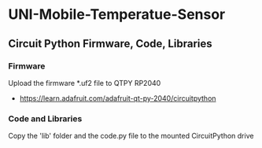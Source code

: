 # UNI-Mobile-Temperatue-Sensor
## Circuit Python Firmware, Code, Libraries

### Firmware
Upload the firmware *.uf2 file to QTPY RP2040
- https://learn.adafruit.com/adafruit-qt-py-2040/circuitpython

### Code and Libraries
Copy the 'lib' folder and the code.py file to the mounted CircuitPython drive


